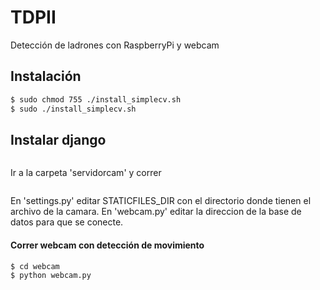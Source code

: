 # TDPII
Detección de ladrones con RaspberryPi y webcam

## Instalación

``` sh
$ sudo chmod 755 ./install_simplecv.sh
$ sudo ./install_simplecv.sh
``` 
## Instalar django

```pip install django
``` 
Ir a la carpeta 'servidorcam' y correr

```./manage.py migrate
``` 

En 'settings.py' editar STATICFILES_DIR con el directorio donde tienen el archivo de la camara.
En 'webcam.py' editar la direccion de la base de datos para que se conecte.
#### Correr webcam con detección de movimiento

``` sh
$ cd webcam
$ python webcam.py
``` 
